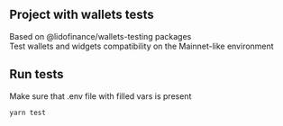 ## Project with wallets tests

Based on @lidofinance/wallets-testing packages   
Test wallets and widgets compatibility on the Mainnet-like environment

## Run tests

Make sure that .env file with filled vars is present
```shell
yarn test
```
